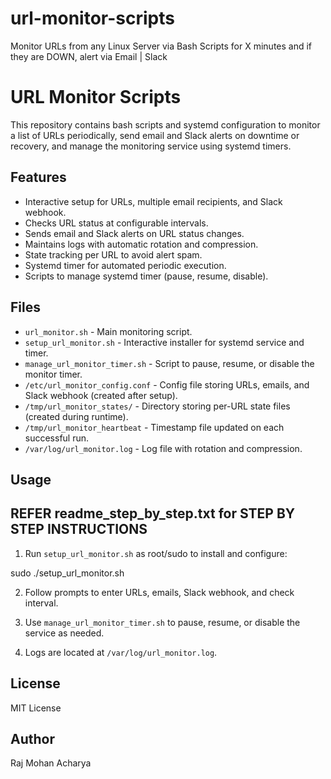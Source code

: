 # url-monitor-scripts
Monitor URLs from any Linux Server via Bash Scripts for X minutes and if they are DOWN, alert via Email | Slack

# URL Monitor Scripts

This repository contains bash scripts and systemd configuration to monitor a list of URLs periodically, send email and Slack alerts on downtime or recovery, and manage the monitoring service using systemd timers.

## Features

- Interactive setup for URLs, multiple email recipients, and Slack webhook.
- Checks URL status at configurable intervals.
- Sends email and Slack alerts on URL status changes.
- Maintains logs with automatic rotation and compression.
- State tracking per URL to avoid alert spam.
- Systemd timer for automated periodic execution.
- Scripts to manage systemd timer (pause, resume, disable).

## Files

- `url_monitor.sh` - Main monitoring script.
- `setup_url_monitor.sh` - Interactive installer for systemd service and timer.
- `manage_url_monitor_timer.sh` - Script to pause, resume, or disable the monitor timer.
- `/etc/url_monitor_config.conf` - Config file storing URLs, emails, and Slack webhook (created after setup).
- `/tmp/url_monitor_states/` - Directory storing per-URL state files (created during runtime).
- `/tmp/url_monitor_heartbeat` - Timestamp file updated on each successful run.
- `/var/log/url_monitor.log` - Log file with rotation and compression.

## Usage

## REFER readme_step_by_step.txt for STEP BY STEP INSTRUCTIONS ###


1. Run `setup_url_monitor.sh` as root/sudo to install and configure:

sudo ./setup_url_monitor.sh


2. Follow prompts to enter URLs, emails, Slack webhook, and check interval.

3. Use `manage_url_monitor_timer.sh` to pause, resume, or disable the service as needed.

4. Logs are located at `/var/log/url_monitor.log`.

## License

MIT License

## Author

Raj Mohan Acharya
